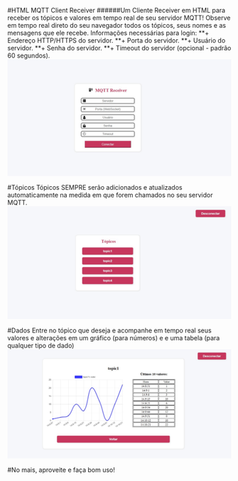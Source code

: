 #HTML MQTT Client Receiver
######Um Cliente Receiver em HTML para receber os tópicos e valores em tempo real de seu servidor MQTT!
Observe em tempo real direto do seu navegador todos os tópicos, seus nomes e as mensagens que ele recebe.
Informações necessárias para login:
**+ Endereço HTTP/HTTPS do servidor.
**+ Porta do servidor.
**+ Usuário do servidor.
**+ Senha do servidor.
**+ Timeout do servidor (opcional - padrão 60 segundos).
![Print 1](https://raw.githubusercontent.com/PQPMath3ws/MQTT-Receiver/57170c6/prints/print1.jpg)

#Tópicos
Tópicos SEMPRE serão adicionados e atualizados automaticamente na medida em que forem chamados no seu servidor MQTT.
![Print 2](https://raw.githubusercontent.com/PQPMath3ws/MQTT-Receiver/57170c6/prints/print2.jpg)

#Dados
Entre no tópico que deseja e acompanhe em tempo real seus valores e alterações em um gráfico (para números) e e uma tabela (para qualquer tipo de dado)
![Print 3](https://raw.githubusercontent.com/PQPMath3ws/MQTT-Receiver/57170c6/prints/print3.jpg)

#No mais, aproveite e faça bom uso!
